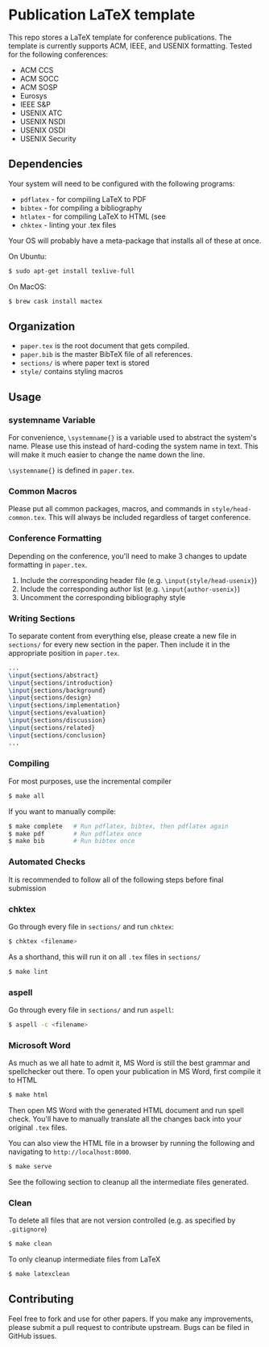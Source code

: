 # Publication LaTeX template

This repo stores a LaTeX template for conference publications. The template is currently supports ACM, IEEE, and USENIX formatting. Tested for the following conferences:
- ACM CCS
- ACM SOCC
- ACM SOSP
- Eurosys
- IEEE S&P
- USENIX ATC
- USENIX NSDI
- USENIX OSDI
- USENIX Security

## Dependencies

Your system will need to be configured with the following programs:
- `pdflatex` - for compiling LaTeX to PDF
- `bibtex` - for compiling a bibliography
- `htlatex` - for compiling LaTeX to HTML (see 
- `chktex` - linting your .tex files

Your OS will probably have a meta-package that installs all of these at once.

On Ubuntu:
```bash
$ sudo apt-get install texlive-full
```

On MacOS:
```bash
$ brew cask install mactex
```

## Organization

- `paper.tex` is the root document that gets compiled.
- `paper.bib` is the master BibTeX file of all references.
- `sections/` is where paper text is stored
- `style/` contains styling macros

## Usage

### systemname Variable

For convenience, `\systemname{}` is a variable used to abstract the system's name. Please use this instead of hard-coding the system name in text. This will make it much easier to change the name down the line.

`\systemname{}` is defined in `paper.tex`.

### Common Macros

Please put all common packages, macros, and commands in `style/head-common.tex`.
This will always be included regardless of target conference.

### Conference Formatting
Depending on the conference, you'll need to make 3 changes to update formatting in `paper.tex`.

1. Include the corresponding header file (e.g. `\input{style/head-usenix}`)
2. Include the corresponding author list (e.g. `\input{author-usenix}`)
3. Uncomment the corresponding bibliography style

### Writing Sections

To separate content from everything else, please create a new file in `sections/` for every new section in the paper. Then include it in the appropriate position in `paper.tex`.
```latex
...
\input{sections/abstract}
\input{sections/introduction}
\input{sections/background}
\input{sections/design}
\input{sections/implementation}
\input{sections/evaluation}
\input{sections/discussion}
\input{sections/related}
\input{sections/conclusion}
...
```

### Compiling

For most purposes, use the incremental compiler
```bash
$ make all
```

If you want to manually compile:
```bash
$ make complete   # Run pdflatex, bibtex, then pdflatex again
$ make pdf        # Run pdflatex once
$ make bib        # Run bibtex once
```

### Automated Checks

It is recommended to follow all of the following steps before final submission

### chktex

Go through every file in `sections/` and run `chktex`:

```bash
$ chktex <filename>
```

As a shorthand, this will run it on all `.tex` files in `sections/`
```bash
$ make lint
```

### aspell

Go through every file in `sections/` and run `aspell`:

```bash
$ aspell -c <filename>
```

### Microsoft Word

As much as we all hate to admit it, MS Word is still the best grammar and spellchecker out there. To open your publication in MS Word, first compile it to HTML
```bash
$ make html
```

Then open MS Word with the generated HTML document and run spell check. You'll have to manually translate all the changes back into your original `.tex` files. 

You can also view the HTML file in a browser by running the following and navigating to `http://localhost:8000`.
```bash
$ make serve
```

See the following section to cleanup all the intermediate files generated.

### Clean

To delete all files that are not version controlled (e.g. as specified by `.gitignore`)
```bash
$ make clean
```

To only cleanup intermediate files from LaTeX
```bash
$ make latexclean
```

## Contributing

Feel free to fork and use for other papers. If you make any improvements, please submit a pull request to contribute upstream. Bugs can be filed in GitHub issues.

